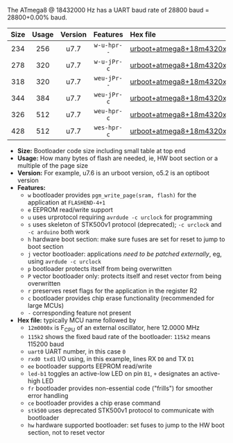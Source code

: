 The ATmega8 @ 18432000 Hz has a UART baud rate of 28800 baud = 28800+0.00% baud.

|Size|Usage|Version|Features|Hex file|
|:-:|:-:|:-:|:-:|:--|
|234|256|u7.7|`w-u-hpr--`|[urboot+atmega8+18m4320x+++28k8_uart0_rxd0_txd1_led+b5_fr_hw.hex](https://raw.githubusercontent.com/stefanrueger/urboot.hex/main/cores/minicore/atmega8/external_oscillator/fcpu+18m4320_Hz/br+++28k8_bps/urboot+atmega8+18m4320x+++28k8_uart0_rxd0_txd1_led+b5_fr_hw.hex)|
|278|320|u7.7|`w-u-jPr-c`|[urboot+atmega8+18m4320x+++28k8_uart0_rxd0_txd1_led+b5_fr_ce.hex](https://raw.githubusercontent.com/stefanrueger/urboot.hex/main/cores/minicore/atmega8/external_oscillator/fcpu+18m4320_Hz/br+++28k8_bps/urboot+atmega8+18m4320x+++28k8_uart0_rxd0_txd1_led+b5_fr_ce.hex)|
|318|320|u7.7|`weu-jPr--`|[urboot+atmega8+18m4320x+++28k8_uart0_rxd0_txd1_ee_led+b5_fr.hex](https://raw.githubusercontent.com/stefanrueger/urboot.hex/main/cores/minicore/atmega8/external_oscillator/fcpu+18m4320_Hz/br+++28k8_bps/urboot+atmega8+18m4320x+++28k8_uart0_rxd0_txd1_ee_led+b5_fr.hex)|
|344|384|u7.7|`weu-jPr-c`|[urboot+atmega8+18m4320x+++28k8_uart0_rxd0_txd1_ee_led+b5_fr_ce.hex](https://raw.githubusercontent.com/stefanrueger/urboot.hex/main/cores/minicore/atmega8/external_oscillator/fcpu+18m4320_Hz/br+++28k8_bps/urboot+atmega8+18m4320x+++28k8_uart0_rxd0_txd1_ee_led+b5_fr_ce.hex)|
|326|512|u7.7|`weu-hpr-c`|[urboot+atmega8+18m4320x+++28k8_uart0_rxd0_txd1_ee_led+b5_fr_ce_hw.hex](https://raw.githubusercontent.com/stefanrueger/urboot.hex/main/cores/minicore/atmega8/external_oscillator/fcpu+18m4320_Hz/br+++28k8_bps/urboot+atmega8+18m4320x+++28k8_uart0_rxd0_txd1_ee_led+b5_fr_ce_hw.hex)|
|428|512|u7.7|`wes-hpr-c`|[urboot+atmega8+18m4320x+++28k8_uart0_rxd0_txd1_ee_led+b5_fr_ce_stk500_hw.hex](https://raw.githubusercontent.com/stefanrueger/urboot.hex/main/cores/minicore/atmega8/external_oscillator/fcpu+18m4320_Hz/br+++28k8_bps/urboot+atmega8+18m4320x+++28k8_uart0_rxd0_txd1_ee_led+b5_fr_ce_stk500_hw.hex)|

- **Size:** Bootloader code size including small table at top end
- **Usage:** How many bytes of flash are needed, ie, HW boot section or a multiple of the page size
- **Version:** For example, u7.6 is an urboot version, o5.2 is an optiboot version
- **Features:**
  + `w` bootloader provides `pgm_write_page(sram, flash)` for the application at `FLASHEND-4+1`
  + `e` EEPROM read/write support
  + `u` uses urprotocol requiring `avrdude -c urclock` for programming
  + `s` uses skeleton of STK500v1 protocol (deprecated); `-c urclock` and `-c arduino` both work
  + `h` hardware boot section: make sure fuses are set for reset to jump to boot section
  + `j` vector bootloader: applications *need to be patched externally*, eg, using `avrdude -c urclock`
  + `p` bootloader protects itself from being overwritten
  + `P` vector bootloader only: protects itself and reset vector from being overwritten
  + `r` preserves reset flags for the application in the register R2
  + `c` bootloader provides chip erase functionality (recommended for large MCUs)
  + `-` corresponding feature not present
- **Hex file:** typically MCU name followed by
  + `12m0000x` is F<sub>CPU</sub> of an external oscillator, here 12.0000 MHz
  + `115k2` shows the fixed baud rate of the bootloader: `115k2` means 115200 baud
  + `uart0` UART number, in this case `0`
  + `rxd0 txd1` I/O using, in this example, lines RX `D0` and TX `D1`
  + `ee` bootloader supports EEPROM read/write
  + `led-b1` toggles an active-low LED on pin `B1`, `+` designates an active-high LED
  + `fr` bootloader provides non-essential code ("frills") for smoother error handling
  + `ce` bootloader provides a chip erase command
  + `stk500` uses deprecated STK500v1 protocol to communicate with bootloader
  + `hw` hardware supported bootloader: set fuses to jump to the HW boot section, not to reset vector
